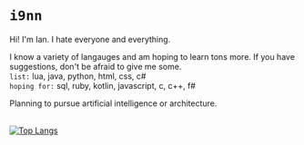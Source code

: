 # `i9nn`

Hi! I'm Ian. I hate everyone and everything.

I know a variety of langauges and am hoping to learn tons more. If you have suggestions, don't be afraid to give me some. 
<br>`list:` lua, java, python, html, css, c#
<br>`hoping for:` sql, ruby, kotlin, javascript, c, c++, f#

Planning to pursue artificial intelligence or architecture. 

<br>[![Top Langs](https://github-readme-stats.vercel.app/api/top-langs/?username=i9nn&theme=react&layout=compact&hide=cmake,swift,kotlin,objective-c,Vim+script,powershell,html&langs_count=10)](https://github.com/anuraghazra/github-readme-stats)
